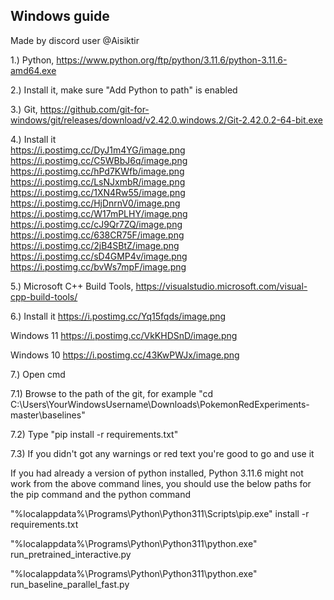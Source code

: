 ## Windows guide

Made by discord user @Aisiktir

1.) Python, https://www.python.org/ftp/python/3.11.6/python-3.11.6-amd64.exe 
 
2.) Install it, make sure "Add Python to path" is enabled 

3.) Git, https://github.com/git-for-windows/git/releases/download/v2.42.0.windows.2/Git-2.42.0.2-64-bit.exe 
 
4.) Install it  
https://i.postimg.cc/DyJ1m4YG/image.png
https://i.postimg.cc/C5WBbJ6q/image.png
https://i.postimg.cc/hPd7KWfb/image.png
https://i.postimg.cc/LsNJxmbR/image.png
https://i.postimg.cc/1XN4Rw55/image.png
https://i.postimg.cc/HjDnrnV0/image.png
https://i.postimg.cc/W17mPLHY/image.png
https://i.postimg.cc/cJ9Qr7ZQ/image.png
https://i.postimg.cc/638CR75F/image.png
https://i.postimg.cc/2jB4SBtZ/image.png
https://i.postimg.cc/sD4GMP4v/image.png
https://i.postimg.cc/bvWs7mpF/image.png

5.) Microsoft C++ Build Tools, https://visualstudio.microsoft.com/visual-cpp-build-tools/ 

6.) Install it
https://i.postimg.cc/Yq15fqds/image.png
 
Windows 11
https://i.postimg.cc/VkKHDSnD/image.png
 
Windows 10
https://i.postimg.cc/43KwPWJx/image.png

7.) Open cmd 
 
7.1) Browse to the path of the git, for example "cd C:\Users\YourWindowsUsername\Downloads\PokemonRedExperiments-master\baselines"
 
7.2) Type "pip install -r requirements.txt"
 
7.3) If you didn't got any warnings or red text you're good to go and use it
 

If you had already a version of python installed, Python 3.11.6 might not work from the above command lines, you should use the below paths for the pip command and the python command

"%localappdata%\Programs\Python\Python311\Scripts\pip.exe" install -r requirements.txt

"%localappdata%\Programs\Python\Python311\python.exe" run_pretrained_interactive.py

"%localappdata%\Programs\Python\Python311\python.exe" run_baseline_parallel_fast.py
